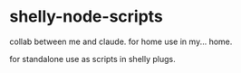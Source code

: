 # shelly-node-scripts
collab between me and claude. 
for home use in my... home.

for standalone use as scripts in shelly plugs.
